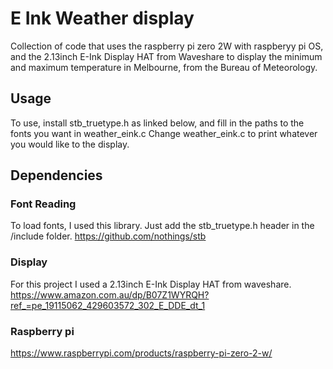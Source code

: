 # E Ink Weather display

Collection of code that uses the raspberry pi zero 2W with raspberyy pi OS, and the 2.13inch E-Ink Display HAT from Waveshare to display the minimum and maximum temperature in Melbourne, from the Bureau of Meteorology.

## Usage
To use, install stb_truetype.h as linked below, and fill in the paths to the fonts you want in weather_eink.c
Change weather_eink.c to print whatever you would like to the display.

## Dependencies

### Font Reading
To load fonts, I used this library. Just add the stb_truetype.h header in the /include folder.
https://github.com/nothings/stb

### Display
For this project I used a 2.13inch E-Ink Display HAT from waveshare. 
https://www.amazon.com.au/dp/B07Z1WYRQH?ref_=pe_19115062_429603572_302_E_DDE_dt_1

### Raspberry pi
https://www.raspberrypi.com/products/raspberry-pi-zero-2-w/

